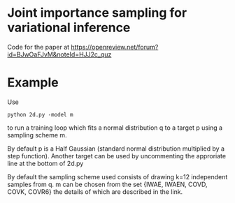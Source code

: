 # Joint importance sampling for variational inference

Code for the paper at https://openreview.net/forum?id=BJwOaFJvM&noteId=HJJ2c_quz

# Example

Use 
```
python 2d.py -model m 
```
to run a training loop which fits a normal distribution q to a target p using a sampling scheme m. 

By default p is a Half Gaussian (standard normal distribution multiplied by a step function). Another target can be used by uncommenting the approriate line at the bottom of 2d.py

By default the sampling scheme used consists of drawing k=12 independent samples from q. m can be chosen from the set {IWAE, IWAEN, COVD, COVK, COVR6} the details of which are described in the link.

